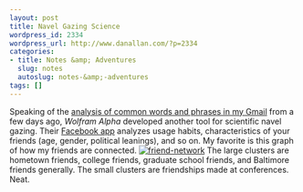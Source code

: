 ```yaml
---
layout: post
title: Navel Gazing Science
wordpress_id: 2334
wordpress_url: http://www.danallan.com/?p=2334
categories:
- title: Notes &amp; Adventures
  slug: notes
  autoslug: notes-&amp;-adventures
tags: []
---
```


Speaking of the [analysis of common words and phrases in my Gmail](http://www.danallan.com/projects/2012/in-so-many-words/) from a few days ago, _Wolfram Alpha_ developed another tool for scientific navel gazing. Their [Facebook app](http://www.wolframalpha.com/input/?i=facebook) analyzes usage habits, characteristics of your friends (age, gender, political leanings), and so on. My favorite is this graph of how my friends are connected.
[![](http://www.danallan.com/wp-content/uploads/2012/09/friend-network.gif "friend-network")](http://www.danallan.com/wp-content/uploads/2012/09/friend-network.gif)
The large clusters are hometown friends, college friends, graduate school friends, and Baltimore friends generally. The small clusters are friendships made at conferences. Neat.
